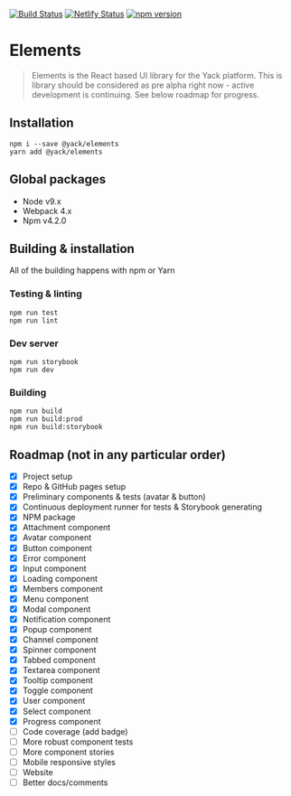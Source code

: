 [![Build Status](https://travis-ci.org/yacklabs/elements.svg?branch=master)](https://travis-ci.org/yacklabs/elements)
[![Netlify Status](https://api.netlify.com/api/v1/badges/80d2fa2c-9ecf-44a8-9856-356975515b11/deploy-status)](https://app.netlify.com/sites/wizardly-jones-2c1356/deploys)
[![npm version](https://badge.fury.io/js/%40yacklabs%2Felements.svg)](https://badge.fury.io/js/%40yacklabs%2Felements)

# Elements
> Elements is the React based UI library for the Yack platform. This is library should be considered as pre alpha right now - active development is continuing. See below roadmap for progress.

## Installation
```
npm i --save @yack/elements
yarn add @yack/elements
```

## Global packages
- Node v9.x
- Webpack 4.x
- Npm v4.2.0

## Building & installation
All of the building happens with npm or Yarn

### Testing & linting
```
npm run test
npm run lint
```
### Dev server
```
npm run storybook
npm run dev
```

### Building
```
npm run build
npm run build:prod
npm run build:storybook
```

## Roadmap (not in any particular order)
- [x] Project setup
- [x] Repo & GitHub pages setup
- [x] Preliminary components & tests (avatar & button)
- [x] Continuous deployment runner for tests & Storybook generating
- [x] NPM package
- [x] Attachment component
- [x] Avatar component
- [x] Button component
- [x] Error component
- [x] Input component
- [x] Loading component
- [x] Members component
- [x] Menu component
- [x] Modal component
- [x] Notification component
- [x] Popup component
- [x] Channel component
- [x] Spinner component
- [x] Tabbed component
- [x] Textarea component
- [x] Tooltip component
- [x] Toggle component
- [x] User component
- [x] Select component
- [x] Progress component
- [ ] Code coverage (add badge)
- [ ] More robust component tests
- [ ] More component stories
- [ ] Mobile responsive styles
- [ ] Website
- [ ] Better docs/comments
